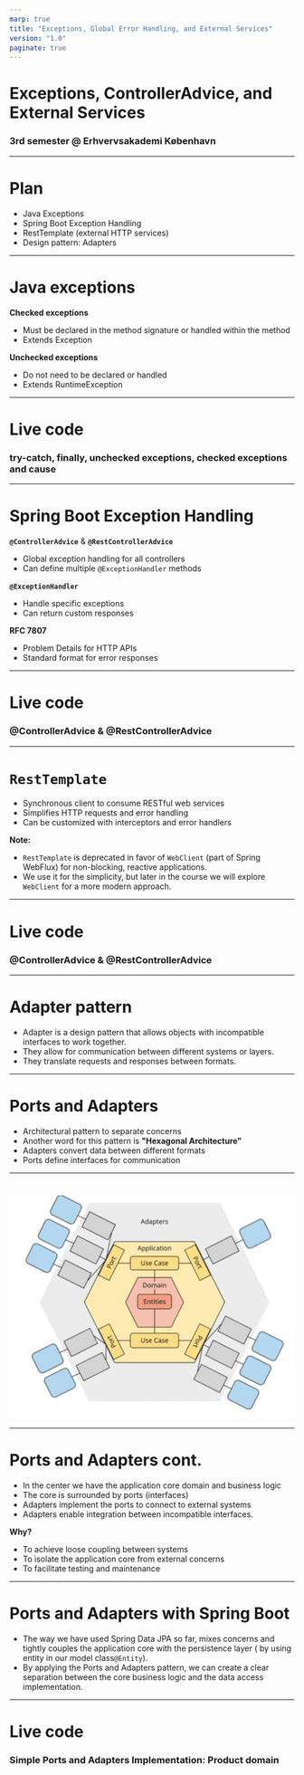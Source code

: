 ```yaml
---
marp: true
title: "Exceptions, Global Error Handling, and External Services"
version: "1.0"
paginate: true
---
```

<!-- _class: lead -->

# Exceptions, ControllerAdvice, and External Services
### 3rd semester @ Erhvervsakademi København

<style>
section.lead h1 {
  text-align: center;
  font-size: 2.5em;
}
section.lead h3 {
  text-align: center;
  opacity: 0.6;
}
</style>

---

# Plan

- Java Exceptions
- Spring Boot Exception Handling
- RestTemplate (external HTTP services)
- Design pattern: Adapters

---

# Java exceptions

**Checked exceptions**
- Must be declared in the method signature or handled within the method
- Extends Exception

**Unchecked exceptions**
- Do not need to be declared or handled
- Extends RuntimeException

---

<!-- _class: lead -->

# Live code
### try-catch, finally, unchecked exceptions, checked exceptions and cause

---

# Spring Boot Exception Handling

**`@ControllerAdvice`** & **`@RestControllerAdvice`**
- Global exception handling for all controllers
- Can define multiple `@ExceptionHandler` methods

**`@ExceptionHandler`**
- Handle specific exceptions
- Can return custom responses

**RFC 7807**
- Problem Details for HTTP APIs
- Standard format for error responses

---

<!-- _class: lead -->

# Live code
### @ControllerAdvice & @RestControllerAdvice

---

# `RestTemplate`

- Synchronous client to consume RESTful web services
- Simplifies HTTP requests and error handling
- Can be customized with interceptors and error handlers

**Note:**
- `RestTemplate` is deprecated in favor of `WebClient` (part of Spring WebFlux) for non-blocking, reactive applications.
- We use it for the simplicity, but later in the course we will explore `WebClient` for a more modern approach.

---

<!-- _class: lead -->

# Live code
### @ControllerAdvice & @RestControllerAdvice

---

# Adapter pattern
- Adapter is a design pattern that allows objects with incompatible interfaces to work together.
- They allow for communication between different systems or layers.
- They translate requests and responses between formats.

---

# Ports and Adapters

- Architectural pattern to separate concerns
- Another word for this pattern is **"Hexagonal Architecture"**
- Adapters convert data between different formats
- Ports define interfaces for communication

---

# 

<!-- _class: smallImg -->


![ports/adapters](assets/hex.png)
<style>
section.smallImg img {
  display: block;
  margin: 0 auto;
  max-width: 60%;
}
</style>

---

# Ports and Adapters cont.

- In the center we have the application core domain and business logic
- The core is surrounded by ports (interfaces)
- Adapters implement the ports to connect to external systems
- Adapters enable integration between incompatible interfaces.

**Why?**
- To achieve loose coupling between systems
- To isolate the application core from external concerns
- To facilitate testing and maintenance

---

# Ports and Adapters with Spring Boot

- The way we have used Spring Data JPA so far, mixes concerns and tightly couples the application core with the persistence layer ( by using entity in our model class`@Entity`).
- By applying the Ports and Adapters pattern, we can create a clear separation between the core business logic and the data access implementation.

---

<!-- _class: lead -->

# Live code
### Simple Ports and Adapters Implementation: Product domain